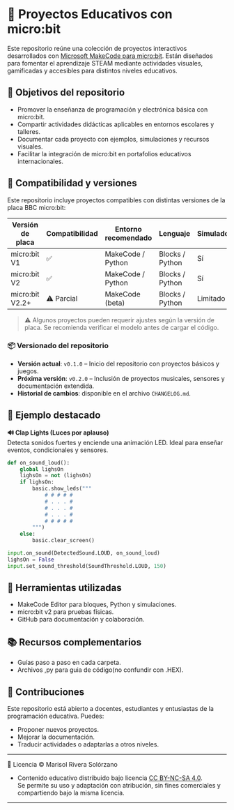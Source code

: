 # 🧠 Proyectos Educativos con micro:bit

Este repositorio reúne una colección de proyectos interactivos desarrollados con [Microsoft MakeCode para micro:bit](https://makecode.microbit.org/#editor). Están diseñados para fomentar el aprendizaje STEAM mediante actividades visuales, gamificadas y accesibles para distintos niveles educativos.

## 🎯 Objetivos del repositorio
- Promover la enseñanza de programación y electrónica básica con micro:bit.
- Compartir actividades didácticas aplicables en entornos escolares y talleres.
- Documentar cada proyecto con ejemplos, simulaciones y recursos visuales.
- Facilitar la integración de micro:bit en portafolios educativos internacionales.

## 🧭 Compatibilidad y versiones

Este repositorio incluye proyectos compatibles con distintas versiones de la placa BBC micro:bit:

| Versión de placa | Compatibilidad | Entorno recomendado | Lenguaje | Simulador |
|------------------|----------------|----------------------|----------|-----------|
| micro:bit V1     | ✅             | MakeCode / Python    | Blocks / Python | Sí |
| micro:bit V2     | ✅             | MakeCode / Python    | Blocks / Python | Sí |
| micro:bit V2.2+  | ⚠️ Parcial     | MakeCode (beta)      | Blocks / Python | Limitado |

> ⚠️ Algunos proyectos pueden requerir ajustes según la versión de placa. Se recomienda verificar el modelo antes de cargar el código.

### 📦 Versionado del repositorio

- **Versión actual**: `v0.1.0` – Inicio del repositorio con proyectos básicos y juegos.
- **Próxima versión**: `v0.2.0` – Inclusión de proyectos musicales, sensores y documentación extendida.
- **Historial de cambios**: disponible en el archivo `CHANGELOG.md`.
## 🧪 Ejemplo destacado

**🔊 Clap Lights (Luces por aplauso)**  
Detecta sonidos fuertes y enciende una animación LED. Ideal para enseñar eventos, condicionales y sensores.

```python
def on_sound_loud():
    global lighsOn
    lighsOn = not (lighsOn)
    if lighsOn:
        basic.show_leds("""
            # # # # #
            # . . . #
            # . . . #
            # . . . #
            # # # # #
        """)
    else:
        basic.clear_screen()

input.on_sound(DetectedSound.LOUD, on_sound_loud)
lighsOn = False
input.set_sound_threshold(SoundThreshold.LOUD, 150)

```

## 🧰 Herramientas utilizadas
- MakeCode Editor para bloques, Python y simulaciones.
- micro:bit v2 para pruebas físicas.
- GitHub para documentación y colaboración.

## 📚 Recursos complementarios
- Guías paso a paso en cada carpeta.
- Archivos ,py para guia de código(no confundir con .HEX).

## 🧵 Contribuciones
Este repositorio está abierto a docentes, estudiantes y entusiastas de la programación educativa. Puedes:

- Proponer nuevos proyectos.
- Mejorar la documentación.
- Traducir actividades o adaptarlas a otros niveles.

---

🪪 Licencia
© Marisol Rivera Solórzano
- Contenido educativo distribuido bajo licencia [CC BY-NC-SA 4.0](https://creativecommons.org/licenses/by-nc-sa/4.0/).  
Se permite su uso y adaptación con atribución, sin fines comerciales y compartiendo bajo la misma licencia.

---


